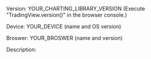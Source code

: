 Version: YOUR_CHARTING_LIBRARY_VERSION (Execute "TradingView.version()" in the browser console.)

Device: YOUR_DEVICE (name and OS version)

Broswer: YOUR_BROSWER (name and version)

Description:

